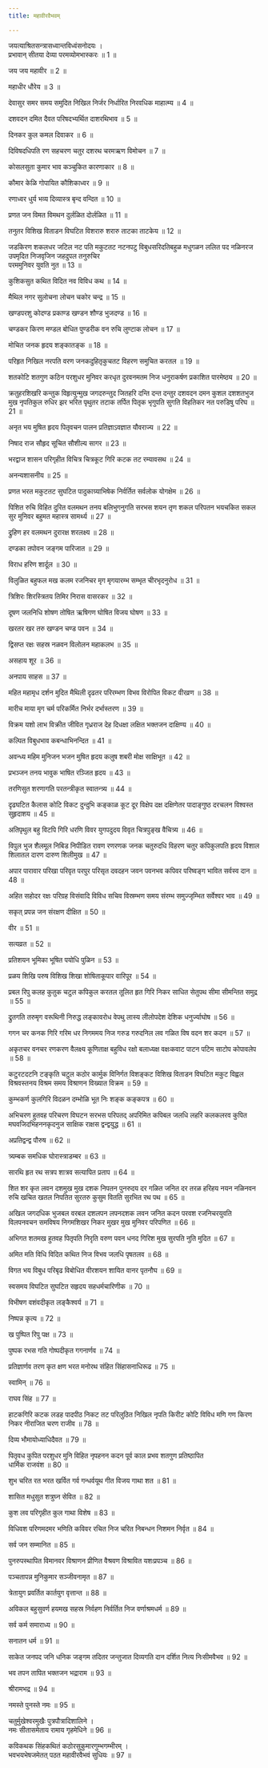 ```yaml
---
title: महावीरवैभवम्

---
```

जयत्याश्रितसन्त्रासध्वान्तविध्वंसनोदयः ।  
प्रभावान् सीतया देव्या परमव्योमभास्करः ॥ 1 ॥

जय जय महावीर ॥ 2 ॥

महाधीर धौरेय ॥ 3 ॥

देवासुर समर समय समुदित निखिल निर्जर निर्धारित निरवधिक माहात्म्य ॥ 4 ॥

दशवदन दमित दैवत परिषदभ्यर्थित दाशरथिभाव ॥ 5 ॥

दिनकर कुल कमल दिवाकर ॥ 6 ॥

दिविषदधिपति रण सहचरण चतुर दशरथ चरमऋण विमोचन ॥ 7 ॥

कोसलसुता कुमार भाव कञ्चुकित कारणाकार ॥ 8 ॥

कौमार केळि गोपायित कौशिकाध्वर ॥ 9 ॥

रणाध्वर धुर्य भव्य दिव्यास्त्र बृन्द वन्दित ॥ 10 ॥

प्रणत जन विमत विमथन दुर्लळित दोर्लळित ॥ 11 ॥

तनुतर विशिख विताडन विघटित विशरारु शरारु ताटका ताटकेय ॥ 12 ॥

जडकिरण शकलधर जटिल नट पति मकुटतट नटनपटु विबुधसरिदतिबहुळ मधुगळन ललित पद नळिनरज उपमृदित निजवृजिन जहदुपल तनुरुचिर  
परममुनिवर युवति नुत ॥ 13 ॥

कुशिकसुत कथित विदित नव विविध कथ ॥ 14 ॥

मैथिल नगर सुलोचना लोचन चकोर चन्द्र ॥ 15 ॥

खण्डपरशु कोदण्ड प्रकाण्ड खण्डन शौण्ड भुजदण्ड ॥ 16 ॥

चण्डकर किरण मण्डल बोधित पुण्डरीक वन रुचि लुण्टाक लोचन ॥ 17 ॥

मोचित जनक हृदय शङ्कातङ्क ॥ 18 ॥

परिहृत निखिल नरपति वरण जनकदुहितृकुचतट विहरण समुचित करतल ॥ 19 ॥

शतकोटि शतगुण कठिन परशुधर मुनिवर करधृत दुरवनमतम निज धनुराकर्षण प्रकाशित पारमेष्ठ्य ॥ 20 ॥

क्रतुहरशिखरि कन्तुक विहृत्युन्मुख जगदरुन्तुद जितहरि दन्ति दन्त दन्तुर दशवदन दमन कुशल दशशतभुज मुख नृपतिकुल रुधिर झर भरित पृथुतर तटाक तर्पित पितृक भृगुपति सुगति विहतिकर नत परुडिषु परिघ ॥ 21 ॥

अनृत भय मुषित हृदय पितृवचन पालन प्रतिज्ञाऽवज्ञात यौवराज्य ॥ 22 ॥

निषाद राज सौहृद सूचित सौशील्य सागर ॥ 23 ॥

भरद्वाज शासन परिगृहीत विचित्र चित्रकूट गिरि कटक तट रम्यावसथ ॥ 24 ॥

अनन्यशासनीय ॥ 25 ॥

प्रणत भरत मकुटतट सुघटित पादुकाग्र्याभिषेक निर्वर्तित सर्वलोक योगक्षेम ॥ 26 ॥

पिशित रुचि विहित दुरित वलमथन तनय बलिभुगनुगति सरभस शयन तृण शकल परिपतन भयचकित सकल सुर मुनिवर बहुमत महास्त्र सामर्थ्य ॥ 27 ॥

द्रुहिण हर वलमथन दुरारक्ष शरलक्ष्य ॥ 28 ॥

दण्डका तपोवन जङ्गम पारिजात ॥ 29 ॥

विराध हरिण शार्दूल ॥ 30 ॥

विलुळित बहुफल मख कलम रजनिचर मृग मृगयारम्भ सम्भृत चीरभृदनुरोध ॥ 31 ॥

त्रिशिरः शिरस्त्रितय तिमिर निरास वासरकर ॥ 32 ॥

दूषण जलनिधि शोषण तोषित ऋषिगण घोषित विजय घोषण ॥ 33 ॥

खरतर खर तरु खण्डन चण्ड पवन ॥ 34 ॥

द्विसप्त रक्षः सहस्र नळवन विलोलन महाकलभ ॥ 35 ॥

असहाय शूर ॥ 36 ॥

अनपाय साहस ॥ 37 ॥

महित महामृध दर्शन मुदित मैथिली दृढतर परिरम्भण विभव विरोपित विकट वीरव्रण ॥ 38 ॥

मारीच माया मृग चर्म परिकर्मित निर्भर दर्भास्तरण ॥ 39 ॥

विक्रम यशो लाभ विक्रीत जीवित गृध्रराज देह दिधक्षा लक्षित भक्तजन दाक्षिण्य ॥ 40 ॥

कल्पित विबुधभाव कबन्धाभिनन्दित ॥ 41 ॥

अवन्ध्य महिम मुनिजन भजन मुषित हृदय कलुष शबरी मोक्ष साक्षिभूत ॥ 42 ॥

प्रभञ्जन तनय भावुक भाषित रञ्जित हृदय ॥ 43 ॥

तरणिसुत शरणागति परतन्त्रीकृत स्वातन्त्र्य ॥ 44 ॥

दृढघटित कैलास कोटि विकट दुन्दुभि कङ्काळ कूट दूर विक्षेप दक्ष दक्षिणेतर पादाङ्गुष्ठ दरचलन विश्वस्त सुहृदाशय ॥ 45 ॥

अतिपृथुल बहु विटपि गिरि धरणि विवर युगपदुदय विवृत चित्रपुङ्ख वैचित्र्य ॥ 46 ॥

विपुल भुज शैलमूल निबिड निपीडित रावण रणरणक जनक चतुरुदधि विहरण चतुर कपिकुलपति हृदय विशाल शिलातल दारण दारुण शिलीमुख ॥ 47 ॥

अपार पारावार परिखा परिवृत परपुर परिसृत दवदहन जवन पवनभव कपिवर परिष्वङ्ग भावित सर्वस्व दान ॥ 48 ॥

अहित सहोदर रक्षः परिग्रह विसंवादि विविध सचिव विस्रम्भण समय संरम्भ समुज्जृम्भित सर्वेश्वर भाव ॥ 49 ॥

सकृत् प्रपन्न जन संरक्षण दीक्षित ॥ 50 ॥

वीर ॥ 51 ॥

सत्यव्रत ॥ 52 ॥

प्रतिशयन भूमिका भूषित पयोधि पुळिन ॥ 53 ॥

प्रळय शिखि परुष विशिख शिखा शोषिताकूपार वारिपूर ॥ 54 ॥

प्रबल रिपु कलह कुतुक चटुल कपिकुल करतल तूलित हृत गिरि निकर साधित सेतुपथ सीमा सीमन्तित समुद्र ॥ 55 ॥

द्रुतगति तरुमृग वरूथिनी निरुद्ध लङ्कावरोध वेपथु लास्य लीलोपदेश देशिक धनुर्ज्याघोष ॥ 56 ॥

गगन चर कनक गिरि गरिम धर निगममय निज गरुड गरुदनिल लव गळित विष वदन शर कदन ॥ 57 ॥

अकृतचर वनचर रणकरण वैलक्ष्य कूणिताक्ष बहुविध रक्षो बलाध्यक्ष वक्षःकवाट पाटन पटिम साटोप कोपावलेप ॥ 58 ॥

कटुरटदटनि टङ्कृति चटुल कठोर कार्मुक विनिर्गत विशङ्कट विशिख विताडन विघटित मकुट विह्वल विश्रवस्तनय विश्रम समय विश्राणन विख्यात विक्रम ॥ 59 ॥

कुम्भकर्ण कुलगिरि विदळन दम्भोळि भूत निः शङ्क कङ्कपत्र ॥ 60 ॥

अभिचरण हुतवह परिचरण विघटन सरभस परिपतद् अपरिमित कपिबल जलधि लहरि कलकलरव कुपित मघवजिदभिहननकृदनुज साक्षिक राक्षस द्वन्द्वयुद्ध ॥ 61 ॥

अप्रतिद्वन्द्व पौरुष ॥ 62 ॥

त्र्यम्बक समधिक घोरास्त्राडम्बर ॥ 63 ॥

सारथि हृत रथ सत्रप शात्रव सत्यापित प्रताप ॥ 64 ॥

शित शर कृत लवन दशमुख मुख दशक निपतन पुनरुदय दर गळित जनित दर तरळ हरिहय नयन नळिनवन रुचि खचित खतल निपतित सुरतरु कुसुम वितति सुरभित रथ पथ ॥ 65 ॥

अखिल जगदधिक भुजबल वरबल दशलपन लपनदशक लवन जनित कदन परवश रजनिचरयुवति विलपनवचन समविषय निगमशिखर निकर मुखर मुख मुनिवर परिपणित ॥ 66 ॥

अभिगत शतमख हुतवह पितृपति निरृति वरुण पवन धनद गिरिश मुख सुरपति नुति मुदित ॥ 67 ॥

अमित मति विधि विदित कथित निज विभव जलधि पृषतलव ॥ 68 ॥

विगत भय विबुध परिबृढ विबोधित वीरशयन शायित वानर पृतनौघ ॥ 69 ॥

स्वसमय विघटित सुघटित सहृदय सहधर्मचारिणीक ॥ 70 ॥

विभीषण वशंवदीकृत लङ्कैश्वर्य ॥ 71 ॥

निष्पन्न कृत्य ॥ 72 ॥

ख पुष्पित रिपु पक्ष ॥ 73 ॥

पुष्पक रभस गति गोष्पदीकृत गगनार्णव ॥ 74 ॥

प्रतिज्ञार्णव तरण कृत क्षण भरत मनोरथ संहित सिंहासनाधिरूढ ॥ 75 ॥

स्वामिन् ॥ 76 ॥

राघव सिंह ॥ 77 ॥

हाटकगिरि कटक लडह पादपीठ निकट तट परिलुठित निखिल नृपति किरीट कोटि विविध मणि गण किरण निकर नीराजित चरण राजीव ॥ 78 ॥

दिव्य भौमायोध्याधिदैवत ॥ 79 ॥

पितृवध कुपित परशुधर मुनि विहित नृपहनन कदन पूर्व काल प्रभव शतगुण प्रतिष्ठापित  
धार्मिक राजवंश ॥ 80 ॥

शुभ चरित रत भरत खर्वित गर्व गन्धर्वयूथ गीत विजय गाथा शत ॥ 81 ॥

शासित मधुसुत शत्रुघ्न सेवित ॥ 82 ॥

कुश लव परिगृहीत कुल गाथा विशेष ॥ 83 ॥

विधिवश परिणमदमर भणिति कविवर रचित निज चरित निबन्धन निशमन निर्वृत ॥ 84 ॥

सर्व जन सम्मानित ॥ 85 ॥

पुनरुपस्थापित विमानवर विश्राणन प्रीणित वैश्रवण विश्रावित यशःप्रपञ्च ॥ 86 ॥

पञ्चतापन्न मुनिकुमार सञ्जीवनामृत ॥ 87 ॥

त्रेतायुग प्रवर्तित कार्तयुग वृत्तान्त ॥ 88 ॥

अविकल बहुसुवर्ण हयमख सहस्र निर्वहण निर्वर्तित निज वर्णाश्रमधर्म ॥ 89 ॥

सर्व कर्म समाराध्य ॥ 90 ॥

सनातन धर्म ॥ 91 ॥

साकेत जनपद जनि धनिक जङ्गम तदितर जन्तुजात दिव्यगति दान दर्शित नित्य निःसीमवैभव ॥ 92 ॥

भव तपन तापित भक्तजन भद्राराम ॥ 93 ॥

श्रीरामभद्र ॥ 94 ॥

नमस्ते पुनस्ते नमः ॥ 95 ॥

चतुर्मुखेश्वरमुखैः पुत्रपौत्रादिशालिने ।  
नमः सीतासमेताय रामाय गृहमेधिने ॥ 96 ॥

कविकथक सिंहकथितं कठोरसुकुमारगुम्भगम्भीरम् ।  
भवभयभेषजमेतत् पठत महावीरवैभवं सुधियः ॥ 97 ॥